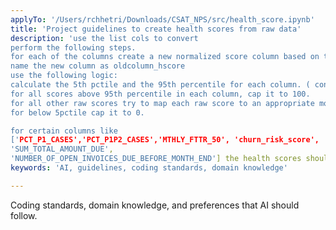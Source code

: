```yaml
---
applyTo: '/Users/rchhetri/Downloads/CSAT_NPS/src/health_score.ipynb'
title: 'Project guidelines to create health scores from raw data'
description: 'use the list cols to convert
perform the following steps.
for each of the columns create a new normalized score column based on the raw values in the actual column.
name the new column as oldcolumn_hscore
use the following logic:
calculate the 5th pctile and the 95th percentile for each column. ( consider non null values only)
for all scores above 95th percentile in each column, cap it to 100.
for all other raw scores try to map each raw score to an appropriate monotonic number from 0-100.
for below 5pctile cap it to 0.

for certain columns like
['PCT_P1_CASES','PCT_P1P2_CASES','MTHLY_FTTR_50', 'churn_risk_score', 'MAXIMUM_DAYS_PAST_DUE',
'SUM_TOTAL_AMOUNT_DUE',
'NUMBER_OF_OPEN_INVOICES_DUE_BEFORE_MONTH_END'] the health scores should be mapped in descending order. a high churn risk should correspond to lower health score '
keywords: 'AI, guidelines, coding standards, domain knowledge'  

---
```

Coding standards, domain knowledge, and preferences that AI should follow.
